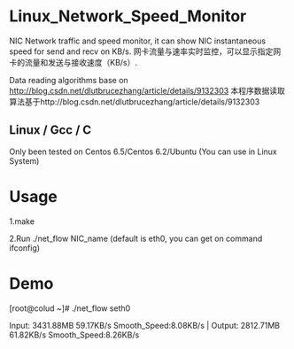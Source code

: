 Linux_Network_Speed_Monitor
==============

NIC Network traffic and speed monitor, it can show NIC instantaneous speed for send and recv on KB/s.
网卡流量与速率实时监控，可以显示指定网卡的流量和发送与接收速度（KB/s）.

Data reading algorithms base on http://blog.csdn.net/dlutbrucezhang/article/details/9132303
本程序数据读取算法基于http://blog.csdn.net/dlutbrucezhang/article/details/9132303

Linux / Gcc / C
--------------
Only been tested on Centos 6.5/Centos 6.2/Ubuntu (You can use in Linux System)

Usage
=============
1.make

2.Run ./net_flow NIC_name (default is eth0, you can get on command ifconfig)


Demo
==============
[root@colud ~]# ./net_flow seth0

Input: 3431.88MB  59.17KB/s Smooth_Speed:8.08KB/s | Output: 2812.71MB  61.82KB/s Smooth_Speed:8.26KB/s
